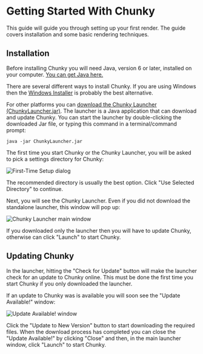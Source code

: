 Getting Started With Chunky
===========================

This guide will guide you through setting up your first render. The guide
covers installation and some basic rendering techniques.

Installation
------------

Before installing Chunky you will need Java, version 6 or later, installed
on your computer. [You can get Java here.](http://java.com)

There are several different ways to install Chunky. If you are using Windows
then the [Windows Installer](@EXE_DL_LINK@) is probably the best alternative.

For other platforms you can [download the Chunky Launcher
(ChunkyLauncher.jar)](http://chunkyupdate.llbit.se/ChunkyLauncher.jar). The
launcher is a Java application that can download and update Chunky.  You can
start the launcher by double-clicking the downloaded Jar file, or typing this
command in a terminal/command prompt:

    java -jar ChunkyLauncher.jar

The first time you start Chunky or the Chunky Launcher, you will be asked to
pick a settings directory for Chunky:

![First-Time Setup dialog](first-time-setup.png)

The recommended directory is usually the best option. Click "Use Selected
Directory" to continue.

Next, you will see the Chunky Launcher. Even if you did not download the
standalone launcher, this window will pop up:

![Chunky Launcher main window](launcher.png)

If you downloaded only the launcher then you will have to update Chunky,
otherwise can click "Launch" to start Chunky.

Updating Chunky
---------------

In the launcher, hitting the "Check for Update" button will make the launcher
check for an update to Chunky online. This must be done the first time you
start Chunky if you only downloaded the launcher.

If an update to Chunky was is available you will soon see the "Update
Available!" window:

![Update Available! window](update-available.png)

Click the "Update to New Version" button to start downloading the required
files. When the download process has completed you can close the "Update
Available!" by clicking "Close" and then, in the main launcher window, click
"Launch" to start Chunky.
